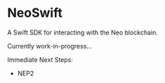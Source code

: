 # NeoSwift

A Swift SDK for interacting with the Neo blockchain.

Currently work-in-progress...

Immediate Next Steps:
* NEP2
